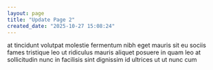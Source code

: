```yaml
---
layout: page
title: "Update Page 2"
created_date: "2025-10-27 15:08:24"
---
```


at tincidunt volutpat molestie fermentum nibh eget mauris sit eu sociis fames tristique leo ut ridiculus mauris aliquet posuere in quam leo at sollicitudin nunc in facilisis sint dignissim id ultrices ut ut nunc cum 
